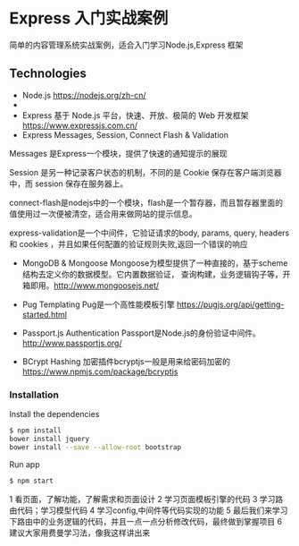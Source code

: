# Express 入门实战案例

简单的内容管理系统实战案例，适合入门学习Node.js,Express 框架

## Technologies
* Node.js https://nodejs.org/zh-cn/
* 
* Express 
基于 Node.js 平台，快速、开放、极简的 Web 开发框架 https://www.expressjs.com.cn/
* Express Messages, Session, Connect Flash & Validation

Messages 是Express一个模块，提供了快速的通知提示的展现

Session 是另一种记录客户状态的机制，不同的是 Cookie 保存在客户端浏览器中，而 session 保存在服务器上。

connect-flash是nodejs中的一个模块，flash是一个暂存器，而且暂存器里面的值使用过一次便被清空，适合用来做网站的提示信息。

express-validation是一个中间件，它验证请求的body, params, query, headers 和 cookies ，并且如果任何配置的验证规则失败,返回一个错误的响应

* MongoDB & Mongoose 
Mongoose为模型提供了一种直接的，基于scheme结构去定义你的数据模型。它内置数据验证， 查询构建，业务逻辑钩子等，开箱即用。http://www.mongoosejs.net/

* Pug Templating 
  Pug是一个高性能模板引擎 https://pugjs.org/api/getting-started.html

* Passport.js Authentication 
Passport是Node.js的身份验证中间件。 http://www.passportjs.org/

* BCrypt Hashing 
加密插件bcryptjs一般是用来给密码加密的 https://www.npmjs.com/package/bcryptjs


### Installation

Install the dependencies

```sh
$ npm install
bower install jquery
bower install --save --allow-root bootstrap
```
Run app

```sh
$ npm start
```


1  看页面，了解功能，了解需求和页面设计
2  学习页面模板引擎的代码
3  学习路由代码；学习模型代码
4 学习config,中间件等代码实现的功能
5 最后我们来学习下路由中的业务逻辑的代码，并且一点一点分析修改代码，最终做到掌握项目
6  建议大家用费曼学习法，像我这样讲出来